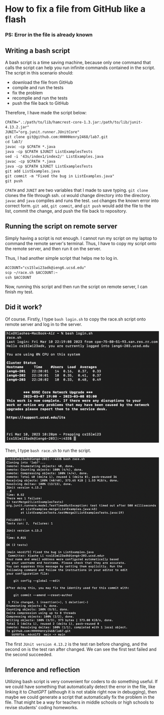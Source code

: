 # How to fix a file from GitHub like a flash #
### PS: Error in the file is already known ###

## Writing a bash script ##
A bash script is a time saving machine, because only one command that calls the script can help you run infinite commands contained in the script. The script in this scenario should:


* download the file from GitHub
* compile and run the tests
* fix the problem
* recomplie and run the tests
* push the file back to GitHub


Therefore, I have made the script below:

```
CPATH=".:/path/to/lib/hamcrest-core-1.3.jar:/path/to/lib/junit-4.13.2.jar"
JUNIT="org.junit.runner.JUnitCore"
git clone git@github.com:HHHHHenry2468/lab7.git
cd lab7/
javac -cp $CPATH *.java
java -cp $CPATH $JUNIT ListExamplesTests
sed -i '43s/index1/index2/' ListExamples.java
javac -cp $CPATH *.java
java -cp $CPATH $JUNIT ListExamplesTests
git add ListExamples.java
git commit -m "Fixed the bug in ListExamples.java"
git push
```

`CPATH` and `JUNIT` are two variables that I made to save typing. `git clone` clones the file through ssh. `cd` would change directory into the directory. `javac` and `java` compiles and runs the test. `sed` changes the known error into correct form. `git add`, `git commit`, and `git push` would add the file to the list, commit the change, and push the file back to repository.

## Running the script on remote server ##
Simply having a script is not enough. I cannot run my script on my laptop to command the remote server's terminal. Thus, I have to copy my script onto the remote server, and then run it on the server.

Thus, I had another simple script that helps me to log in.

```
ACCOUNT="cs15lwi23adk@ieng6.ucsd.edu"
scp ~/race.sh $ACCOUNT:~
ssh $ACCOUNT
```

Now, running this script and then run the script on remote server, I can finish my test.

## Did it work? ##
Of course.
Firstly, I type `bash login.sh` to copy the race.sh script onto remote server and log in to the server.

![Image](Copy_and_Login.png)

Then, I type `bash race.sh` to run the script.

![Image](Run_the_Script.png)

The first `JUnit version 4.13.2` is the test ran before changing, and the second on is the test ran after changed. We can see the first test failed and the second succeeded.

## Inference and reflection ##
Utilizing bash script is very convenient for coders to do something useful. If we could have something that automatically detect the error in the file, like linking it to *ChatGPT* (although it is not stable right now in debugging), then maybe we could generate a script that automatically fix the problem in the file. That might be a way for teachers in middle schools or high schools to revise students' coding homeworks.
